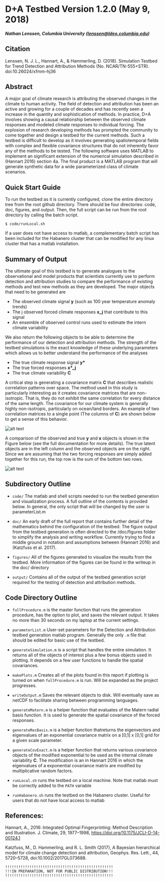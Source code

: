 # D+A Testbed Version 1.2.0 (May 9, 2018)
##### Nathan Lenssen, Columbia University (lenssen@ldeo.columbia.edu)

## Citation
Lenssen, N. J. L., Hannart, A., & Hammerling, D. (2018). Simulation Testbed for Trend Detection and Attribution Methods (No. NCAR/TN-555+STR). doi:10.26024/xfmm-hj36

## Abstract

A major goal of climate research is attributing the observed changes in the climate to human activity. The field of detection and attribution has been an active and growing for a couple of decades and has recently seen a increase in the quantity and sophistication of methods. In practice, D+A involves showing a causal relationship between the observed climate responses and modeled climate responses to individual forcing. The explosion of research developing methods has prompted the community to come together and design a testbed for the current methods. Such a testbed is difficult to develop as it involves generating spatiotemporal fields with complex and flexible covariance structures that do not inherently favor any of the methods to be tested. The following software uses MATLAB to implement an significant extension of the numerical simulation described in (Hannart 2016) section 4a. The final product is a MATLAB program that will generate synthetic data for a wide parameterized class of climate scenarios.



## Quick Start Guide

To run the testbed as it is currently configured, clone the entire directory tree from the root github directory. There should be four directories: code, doc, figures, and output. Then, the full script can be run from the root directory by calling the batch script.
```
$ code/runLocal.sh
```
If a user does not have access to matlab, a complementary batch script has been included for the Habanero cluster that can be modified for any linux cluster that has a matlab installation.

## Summary of Output

The ultimate goal of this testbed is to generate analogues to the observational and model products that scientists currently use to perform detection and attribution studies to compare the performance of existing methods and test new methods as they are developed. The major objects that need to be generated are

* The observed climate signal **y** (such as 100 year temperature anomaly trends)
* The j observed forced climate responses **x_j** that contribute to this signal
* An ensemble of observed control runs used to estimate the intern climate variability 

We also return the following objects to be able to determine the performance of our detection and attribution methods. The strength of the testbed simulations is the exact knowledge of these underlying parameters which allows us to better understand the performance of the analyses

* The true climate response signal **y\***
* The true forced responses **x\*\_j**
* The true climate variability **C**

A critical step is generating a covariance matrix **C** that describes realistic correlation patterns over space. The method used in this study is particularly interesting as it creates covariance matrices that are non-isotropic. That is, they do not exhibit the same correlation for every distance of the same length. The covariance for our climate system is generally highly non-isotropic, particularly on ocean/land borders. An example of two correlation matrices to a single point (The columns of **C**) are shown below to get a sense of this behavior.

![alt text](https://github.com/nlenssen/Assignments/blob/master/FinalProject/figures/ptCorrelation.png)

A comparison of the observed and true **y** and **x** objects is shown in the Figure below (see the full documentation for more details). The true latent objects are in the left column and the observed objects are on the right. Since we are assuming that the two forcing responses are simply added together for this run, the top row is the sum of the bottom two rows.

![alt text](https://github.com/nlenssen/Assignments/blob/master/FinalProject/figures/yprogression.png)

## Subdirectory Outline

* `code/` The matlab and shell scripts needed to run the testbed generation and visualization process. A full outline of the contents is provided below. In general, the only script that will be changed by the user is parameterList.m

* `doc/` An early draft of the full report that contains further detail of the mathematics behind the configuration of the testbed. The figure output from the testbed generation is often directed to the /doc/figures folder to simplify the analysis and writing workflow. Currently trying to find a middle ground in notation and assumptions between (Hannart 2016) and (Katzfuss et al. 2017).

* `figures/` All of the figures generated to visualize the results from the testbed. More information of the figures can be found in the writeup in the doc/ directory

* `output/` Contains all of the output of the testbed generation script required for the testing of detection and attribution methods.



## Code Directory Outline

* `fullProcedure.m` is the master function that runs the generation procedure, has the option to plot, and saves the relevant output. It takes no more than 30 seconds on my laptop at the current settings.

* `parameterList.m` User-set parameters for the Detection and Attribution testbed generation matlab program. Generally the only `.m` file that should be edited for basic use of the testbed.

* `generateSimulation.m` is a script that handles the entire simulation. It returns all of the objects of interest plus a few bonus objects used in plotting. It depends on a few user functions to handle the spatial covariances.

* `makePlots.m` Creates all of the plots found in this report if plotting is turned on when `fullProcedure.m` is run. Will be expanded as the project progresses.

* `writeOutput.m` Saves the relevant objects to disk. Will eventually save as netCDF to facilitate sharing between programming languages.

* `generateMatern.m` is a helper function that evaluates of the Matern radial basis function. It is used to generate the spatial covariance of the forced responses.

* `generateRecBasis.m` is a helper function thatreturns the eigenvectors and eigenvalues of an exponential covariance matrix on a [0,1] x [0,1] grid for a given scale parameter.

* `generateCovExact.m` is a helper function that returns various covariance objects of the modified exponential to be used as the internal climate variability **C**. The modification is an in Hannart 2016 in which the eigenvalues of a exponential covariance matrix are modified by multiplicative random factors.

* `runLocal.sh` runs the testbed on a local machine. Note that matlab must be correctly added to the `PATH` variable

* `runHabanero.sh` runs the testbed on the Habanero cluster. Useful for users that do not have local access to matlab




## References:



Hannart, A., 2016: Integrated Optimal Fingerprinting: Method Description and Illustration. J. Climate, 29, 1977–1998, https://doi.org/10.1175/JCLI-D-14-00124.1

Katzfuss, M., D. Hammerling, and R. L. Smith (2017), A Bayesian hierarchical model for climate change detection and attribution, Geophys. Res. Lett., 44, 5720–5728, doi:10.1002/2017GL073688.

```
!!!!!!!!!!!!!!!!!!!!!!!!!!!!!!!!!!!!!!!!!!!!!!!!!
!!!IN PREPARATION, NOT FOR PUBLIC DISTRIBUTION!!!
!!!!!!!!!!!!!!!!!!!!!!!!!!!!!!!!!!!!!!!!!!!!!!!!!
```

